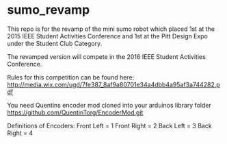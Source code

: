 # sumo_revamp

This repo is for the revamp of the mini sumo robot which placed 1st at the 2015 IEEE Student Activities Conference and 1st at the Pitt Design Expo under the Student Club Category.

The revamped version will compete in the 2016 IEEE Student Activities Conference.

Rules for this competition can be found here: http://media.wix.com/ugd/7fe387_8af9a80701e34a4dbb4a95af3a744282.pdf

You need Quentins encoder mod cloned into your arduinos library folder
https://github.com/QuentinTorg/EncoderMod.git



Definitions of Encoders:
Front Left = 1
Front Right = 2
Back Left = 3
Back Right = 4
